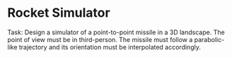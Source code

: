 # Rocket Simulator

Task: Design a simulator of a point-to-point missile in a 3D landscape. The point of view must be in third-person.
The missile must follow a parabolic-like trajectory and its orientation must be interpolated accordingly.
